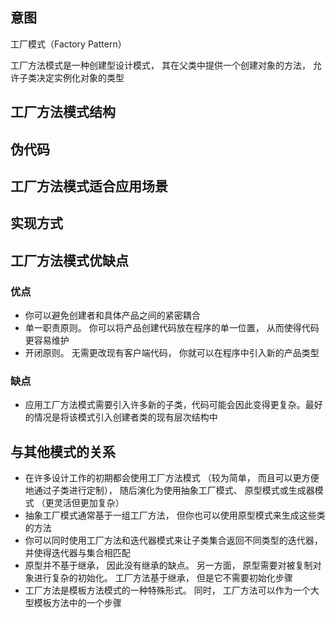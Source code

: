 ## 意图

工厂模式（Factory Pattern）

工厂方法模式是一种创建型设计模式， 其在父类中提供一个创建对象的方法， 允许子类决定实例化对象的类型

## 工厂方法模式结构

## 伪代码

## 工厂方法模式适合应用场景

## 实现方式



## 工厂方法模式优缺点

### 优点

-  你可以避免创建者和具体产品之间的紧密耦合
-  单一职责原则。 你可以将产品创建代码放在程序的单一位置， 从而使得代码更容易维护
-  开闭原则。 无需更改现有客户端代码， 你就可以在程序中引入新的产品类型

### 缺点

-  应用工厂方法模式需要引入许多新的子类，代码可能会因此变得更复杂。最好的情况是将该模式引入创建者类的现有层次结构中

## 与其他模式的关系

- 在许多设计工作的初期都会使用工厂方法模式 （较为简单， 而且可以更方便地通过子类进行定制）， 随后演化为使用抽象工厂模式、 原型模式或生成器模式 （更灵活但更加复杂）
- 抽象工厂模式通常基于一组工厂方法， 但你也可以使用原型模式来生成这些类的方法
- 你可以同时使用工厂方法和迭代器模式来让子类集合返回不同类型的迭代器， 并使得迭代器与集合相匹配
- 原型并不基于继承， 因此没有继承的缺点。 另一方面， 原型需要对被复制对象进行复杂的初始化。 工厂方法基于继承， 但是它不需要初始化步骤
- 工厂方法是模板方法模式的一种特殊形式。 同时， 工厂方法可以作为一个大型模板方法中的一个步骤